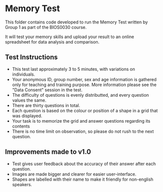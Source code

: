 # Memory Test

This folder contains code developed to run the Memory Test written by Group 1 as part of the BIOS0030 course.

It will test your memory skills and upload your result to an online spreadsheet for data analysis and comparison.

## Test Instructions 
- This test last approximately 3 to 5 minutes, with variations on individuals.
- Your anonymous ID, group number, sex and age information is gathered only for teaching and training purpose. More information please see the "Data Consent" session in the test.
- The difficulty of questions is evenly distributted, and every question values the same.
- There are thirty questions in total.
- Each question is based on the colour or position of a shape in a grid that was displayed.
- Your task is to memorize the grid and answer questions regarding its contents 
- There is no time limit on observation, so please do not rush to the next question.

## Improvements made to v1.0
- Test gives user feedback about the accuracy of their answer after each question. 
- Images are made bigger and clearer for easier user-interface. 
- Shapes are labelled with their name to make it friendly for non-english speakers. 

